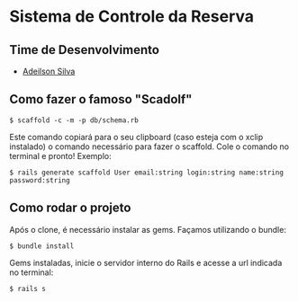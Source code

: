# Sistema de Controle da Reserva

## Time de Desenvolvimento

* [Adeilson Silva](http://www.github.com/AdeilsonSilva)

## Como fazer o famoso "Scadolf"

```
$ scaffold -c -m -p db/schema.rb
```

Este comando copiará para o seu clipboard (caso esteja com o xclip instalado) o comando necessário para fazer o scaffold. Cole o comando no terminal e pronto! Exemplo:

```
$ rails generate scaffold User email:string login:string name:string password:string
```

## Como rodar o projeto

Após o clone, é necessário instalar as gems. Façamos utilizando o bundle:

```
$ bundle install
```

Gems instaladas, inicie o servidor interno do Rails e acesse a url indicada no terminal:

```
$ rails s
```
